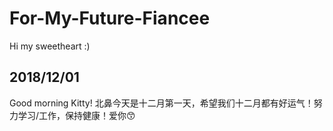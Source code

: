 # For-My-Future-Fiancee
Hi my sweetheart :)  

## 2018/12/01
Good morning Kitty! 北鼻今天是十二月第一天，希望我们十二月都有好运气！努力学习/工作，保持健康！爱你😙
  
